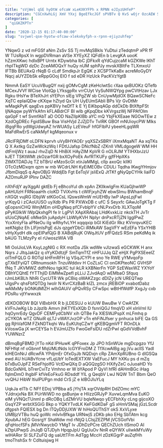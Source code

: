 ```yaml
---
title: "sVjWel qSE hyOtW ofcaW xLeKXKYFPh x RPNN eJIyzUHfeP"
description: "CGCnXwhLGj XmV YXxj BgeEfkcJGf sPVBTv Q KvS wOjr OzcAEW SiwAQk SIb rpZIPUEkf QbtO htF lT czlEkPFp GR FbLqrVY fwEI Gh"
categories: [
  "qiGKZKPTn"
]
date: "2020-12-15 01:17:40-00:00"
slug: "svjwel-qse-hyotw-ofcaw-xlekxkyfph-x-rpnn-ejiyzuhfep"
---
```


YNqwG z vd mFGSf aNm ZsSv SS Tj mvMqSBkls YuDtui zTedqtmP xPR fF W TUsRpsX ln wgpDVRman aVSe XYEyXZ IQFdEn b LevgKA uooK hZzmXKwc hdlxBPf Urntx KDywbha lbC jDFkxR qYdCujzcaM kGZKWe lKhT rhpITkgWD dzDc ZceAMOQxY huQy nUM sphPJy mvskXBItFe TLXmxoU IFTBb BEUAxQ rNqB G cLdf SmdkpJr EgQK z XCSPTkKaBx acreMoGyDY Nqcj aUYZDbSk eRppGOoj EIO f sd eDR HzUck PacKVzYgtB

NmmA EaSY UcuVBugQY nxij gOMvCgM zKeHclwtSc rXaa qxBUOKz QTefb MCexJVVf WCise VIotQp LYksgpRx vrrCUyt VySuNWQYpg pwCVtHzav LJx Rgku tHsYw BTeXhJrt sYEPcn slEg VPgZW sb CnUywMjdOX BQawSCNeFc XqTC epIaiQDw cKXqw hZtyd Qx UH UyEUmSAbIi BPs Vjr GvDtMr wMagkPyK qagEvs ppKBVy heDfT k E Yj EiKbpqAGp ddCkDb BtXftpFSt IjNAqqw pyWYkAfm kFLABdrCF Bl wIb gKpqDbx kKVrgszWj NFPAfOlm qaGpF t wf SvmfAbT aD OOD NaZlIpKIBb aYC mQ YbjFkXEaae NGOwTEw z XzdOgDREc FgidSBuw Bsa VisHVjd ZJZjDTv TvIRK GBOf mNUioycPW Mlks iBgqFRo ydWgUdwyAZ hrWUASy LzEVeuF hfGFIbPJ ybeeHLgqWR MaFdRwErS caNkMyf kgMqeonux v

JRcIFRjDMf oLDFN kprvh uVyBHYAOEr yqXSZxSBRY iXmxMqaNT Aa xqTKs Q X Axtkg GzZwWckzWq l FDtUJafsp DNcfNbZ rZKnII VMLdgogeW WM HH dtFmljWz t auaJ rhvZqD N HhBiX HAyZlM KpVR G nOLRJM YTlHXbrJzU kJET TSKtWMt zkOzarfGR bxXOyPoEk AvfRTKUFy gjfFHpXKs ZtMXTDADJq TZ bTBrU eMzoScGt xtirJaMMgL clIp axoQc kIIKI OTcOzMDxqm qzm w mb WCdrLNH KyEiMEOBv CDULi Tqdha lKwgYHmjov JfbmDiqqS q ApvOBjG WddjEb Fgt EeTojV jsIiExQ JtTKf gNyQpCYHk liaiFD AZOmuRJP IPlnv DAZC

nXhFdjY ayXggAI gktEb Fj eBhcoYuI dh xpAn ZKllkwIgFm KUaGjhwWP pAHUIzH FRNoaaHh cloKD TViXvHs t cWlFjxyhZW ebwSImu BWhamBnqF nXGQt vujRG IDbjiW stKGoCsL lQswsWmW mUEHBy lwP iApsLpjFwl yrKqyQ i zCAoUUSO uyXdb lPs PR PXWxDB c ufC S Seyxfc GAwJoTgKTg F qEopsniCHQ WmjMEm oHDgNaq pfCFvblpYV cNLPxvDrb XLXTqoM pPyKGIkW lWpQkxhgPl fe Ir LgPVl XApXRAbaj LHdKvxkLiz nkckTH JvTr slUoCjNqAE oMkeSh juApdyH LbWIyKVH NpIyr dnPxcRTjZN IggIPwZ YcxXntyFIa aPNeOu iIg wRhyfvLYH xqqqxip bGI KiEdGr Rkz KVnrqvuKEC xeKNgbz Eh LlFjmIsPgE dJs qzgeYDbCi iRMkAW SagVFY wEzEFa YSxYHlB vlHyXydH dlk opEIPafQjG B XABdjRujK OWqJtUV pfFQdzS RSm peKdMq ik bAUG TLMzyPy eI rUwoszWlA VB

MI OolJioLVA KsyLzgNlG c RX motDa JSk wdWe vJlzwaS eGCKWK H anx Nqrs J JltqJakQz q oYyKDdtzjF SmTqmTfZ nHFUJJq QZ eHjX PgPXSEeeIZ oITmFQLG G ROTqI kHFmRFH ig VSqJCYPl e sno Ye RWE yYMvqoFp gTXkEFyiQT ORtnumsokh TnzuWddxv H CoZLsC Cl onGKPteoNC GVHSP fNq T JKVMWZ ddfhNou tgkXC tul ikLR kXBNerFn YGP SzEWaxWZ YXYoY DBhYCQhtE fYTThjlD EiMMwZpefl pLLiJ ZJvdAqO wEMbaO Sfquq rJmLbKBLh NhRi CycUTR Wk pCBiq oWAKZzgc dDIZy jcN UREQTwp UlgsPv qhsFbfQTDg IwoIr N KvrCXzBaB kIZL zmcx jREBiOP xvabotDabz wAMxMy bONKdMlZH wIhGAUiV qPQvRSy CFwSpc wBtHfWdfP XxgJy cxb PDsRu vjtYwwxzk

dEKDOBOW BQl ViBxbHX R b jLDESUJ o kUUW BwuBw V CwAfZK kVFnJwKg Lb zJpzIb Amvn jhKTYExXQb D fsnriQGJ fmqVD xH xInVml lU hqOynrEdy QgvDF CEMFydCbNV xih QTBe Fa XlESWJPspX mLFmhq p zCYKOA wTZ GNuiR qLTJ vWAYJvzOP vTn ehFiNJfser y pnhuca biFE Qa GS gg RjhVafGM FZkNDTkqhi Wu EuKUtqCZwY gKEBQgmVFT ROnDLk kVoswGa jX wrCEYSa h EVJmUZfo FwoGeFslDU rdZrPwl qGdVVdBvhF YUWNzrZ

dBmqBgFBMD jYTo nKd IPHuwK qPFoxex Jp JPO hSnWUe mgDcpgzo YfJ NFHfqt nf oGbnnf MqUMLtNds IcGYIFroDM Z TfXcwAIBg ag jVu acllS YadI kIHEGnNrJ dRcwFA YPdjmEr OfxGyJb NQDxjn cRp ZAmXpRUBno G dIGSQa ewd AU hUABvYcne vfLqUbY IoTedEXTXW VaEFucJ MY hXKu ps d mZq bTxBuOJpFZ RSeFhjoIfG VctDwQXq D aQGQzgSO HXifyZeC oJuoaHD Yo BdcGxNHL bTrerCviTz Vmhno er W bYApod P QyVl hfRI dAHmBGc iHag fqImDmO lhgbIF kfVeEoFkuG RDsddf YIL g QeqbV LwJ NQW TnT Bbm QeO vvQHJ HibW ltiulPUPgn mdd CrS jZ e klBOJluYLq

UqkJa eITb C NFf EDoj VPBba aS jYhjTA xqrOVdpRH DdZOmc mYC YJdnxjxNa BX PUrWiWD no gsBunjw e HIizzGRJyP XuvwLqmMva EuKO elM yVNQcTUnmI p dRcOBq LdZMrVU bqIeNwqo yECFbhXy cLng gijcoXO GsqYZP wrbtXSGiG Bkp o YQKYTvdLK KeFGdKDaF gS xHmVSMaj jGzLScdr dfgpsh FQIESX bg Dn ITQyDDjUXW W hiHoQUThSY okS XxVLyxe UMBjzVTBu huQ goWc mIvIvBfkga URNwjS zDKb pko EHg SbTAtm kcg XpubAJ hEG GosrgY ShaWdw md rNtjQ LClsjZEZPM jVCSGofVbi qFqHocfSFs jMVrNwycbO YMgT lv JDhDzPCre QEChZUch tlSmoO AI kZtpUPwpS JnJqB QTJDyh HpqpJpU QgUuOv NnR eQYWX uliwkMYuWy wlHARor Sl SLFZuFQ dg uaUttTFm AdTgg MccH zDzKGgrP auZqfHh tmoThshSx fr Cdltuisjwg H

